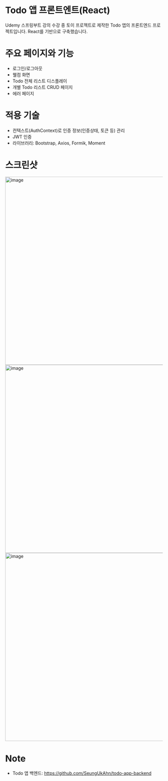 # Todo 앱 프론트엔트(React)
Udemy 스프링부트 강의 수강 중 토이 프로젝트로 제작한 Todo 앱의 프론트엔드 프로젝트입니다.
React를 기반으로 구축했습니다.

# 주요 페이지와 기능
- 로그인/로그아웃
- 웰컴 화면
- Todo 전체 리스트 디스플레이
- 개별 Todo 리스트 CRUD 페이지
- 에러 페이지

# 적용 기술
- 컨텍스트(AuthContext)로 인증 정보(인증상태, 토큰 등) 관리 
- JWT 인증
- 라이브러리: Bootstrap, Axios, Formik, Moment

# 스크린샷
<img width="600" alt="image" src="https://github.com/SeungUkAhn/todo-app/assets/12409002/1093d1cf-6d76-4bd5-8a0a-a4bc5d87b75c">
<img width="600" alt="image" src="https://github.com/SeungUkAhn/todo-app/assets/12409002/c8ce0c0c-9e93-4889-8efa-4a4499bb08a8">
<img width="600" alt="image" src="https://github.com/SeungUkAhn/todo-app/assets/12409002/a465d74a-932a-40ce-b739-f838b18d4c90">

# Note
- Todo 앱 백엔드: https://github.com/SeungUkAhn/todo-app-backend
